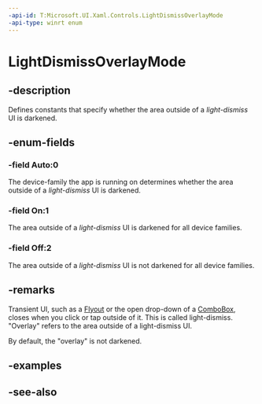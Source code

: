 ```yaml
---
-api-id: T:Microsoft.UI.Xaml.Controls.LightDismissOverlayMode
-api-type: winrt enum
---
```


<!-- Enumeration syntax
public enum Windows.UI.Xaml.Controls.LightDismissOverlayMode : int
-->

# LightDismissOverlayMode

## -description

Defines constants that specify whether the area outside of a *light-dismiss* UI is darkened.

## -enum-fields

### -field Auto:0

The device-family the app is running on determines whether the area outside of a *light-dismiss* UI is darkened.

### -field On:1

The area outside of a *light-dismiss* UI is darkened for all device families.

### -field Off:2

The area outside of a *light-dismiss* UI is not darkened for all device families.

## -remarks

Transient UI, such as a [Flyout](flyout.md) or the open drop-down of a [ComboBox](combobox.md), closes when you click or tap outside of it. This is called light-dismiss. "Overlay" refers to the area outside of a light-dismiss UI.

By default, the "overlay" is not darkened.

## -examples

## -see-also

